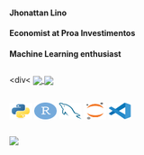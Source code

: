 #### Jhonattan Lino

#### Economist at Proa Investimentos

#### Machine Learning enthusiast
##
<div<
<a href="https://github.com/Jhonattanln">
  <img align="center" height="180rem" src="https://github-readme-stats.vercel.app/api?username=Jhonattanln&show_icons=true&theme=dark">
</a>
<a href="https://github.com/Jhonattanln">
  <img align="center" height="180rem" src="https://github-readme-stats.vercel.app/api/top-langs/?username=Jhonattanln&layout=compact&theme=dark">
</a>
<div>
<div style="display: inline_block"><br>
  <img align="center" alt="Python" height="30" width="40" src="https://raw.githubusercontent.com/devicons/devicon/master/icons/python/python-original.svg">
  <img align="center" alt="RStudio" height="30" width="40" src="https://raw.githubusercontent.com/devicons/devicon/master/icons/rstudio/rstudio-original.svg">
  <img align="center" alt="MySQL" height="30" width="40" src="https://raw.githubusercontent.com/devicons/devicon/master/icons/mysql/mysql-original.svg">
  <img align="center" alt="Jupyter" height="30" width="40" src="https://raw.githubusercontent.com/devicons/devicon/master/icons/jupyter/jupyter-original.svg">
  <img align="center" alt="VSCode" height="30" width="40" src="https://raw.githubusercontent.com/devicons/devicon/master/icons/vscode/vscode-original.svg">
</div>

##

<div
<a href="https://www.linkedin.com/in/jhonattan-economia/" target="_blank"><img src="https://img.shields.io/badge/LinkedIn-0077B5?style=for-the-badge&logo=linkedin&logoColor=white" target="_blank"></a>
<div>
